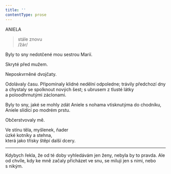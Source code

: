 ```yaml
---
title: ''
contentType: prose
---
```


ANIELA

> stále znovu  
> /žár/

Byly to sny nedotčené mou sestrou Marií.

Skryté před mužem.

Neposkvrněné dvojčaty.

Odolávaly času. Připomínaly klidné nedělní odpoledne; trávily předchozí dny a chystaly se spolknout nových šest; s ubrusem z tlusté látky a poloodhrnutými záclonami.

Byly to sny, jaké se mohly zdát Aniele s nohama vtisknutýma do chodníku, Aniele slídící po modrém prstu.

Občerstvovaly mě.

Ve stínu těla, myšlenek, ňader  
úzké kotníky a stehna,  
která jako třísky štěpí další dcery.

* * *

Kdybych řekla, že od té doby vyhledávám jen ženy, nebyla by to pravda. Ale od chvíle, kdy ke mně začaly přicházet ve snu, se miluji jen s nimi, nebo s nikým.
